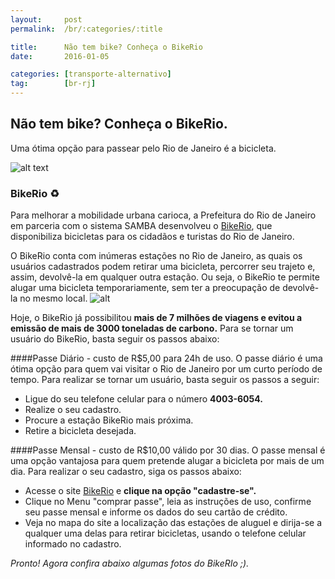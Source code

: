 ```yaml
---
layout:     post
permalink:  /br/:categories/:title

title:      Não tem bike? Conheça o BikeRio
date:       2016-01-05

categories: [transporte-alternativo]
tag:        [br-rj]
---
```


## Não tem bike? Conheça o BikeRio.

Uma ótima opção para passear pelo Rio de Janeiro é a bicicleta. 

![alt text][image1]

### BikeRio ♻ 
Para melhorar a mobilidade urbana carioca, a Prefeitura do Rio de Janeiro em parceria com o sistema SAMBA desenvolveu o [BikeRio], que disponibiliza bicicletas para os cidadãos e turistas do Rio de Janeiro. 

O BikeRio conta com inúmeras estações no Rio de Janeiro, as quais os usuários cadastrados podem retirar uma bicicleta, percorrer seu trajeto e, assim, devolvê-la em qualquer outra estação. Ou seja, o BikeRio te permite alugar uma bicicleta temporariamente, sem ter a preocupação de devolvê-la no mesmo local. 
![alt][image2]

Hoje, o BikeRio já possibilitou **mais de 7 milhões de viagens e evitou a emissão de mais de 3000 toneladas de carbono.** Para se tornar um usuário do BikeRio, basta seguir os passos abaixo: 

####Passe Diário - custo de R$5,00 para 24h de uso. 
O passe diário é uma ótima opção para quem vai visitar o Rio de Janeiro por um curto período de tempo. Para realizar se tornar um usuário, basta seguir os passos a seguir: 

 - Ligue do seu telefone celular para o número **4003-6054.**
 - Realize o seu cadastro. 
 - Procure a estação BikeRio mais próxima.  
 - Retire a bicicleta desejada. 

####Passe Mensal - custo de R$10,00 válido por 30 dias. 
O passe mensal é uma opção vantajosa para quem pretende alugar a bicicleta por mais de um dia. Para realizar o seu cadastro, siga os passos abaixo: 

 - Acesse o site [BikeRio] e **clique na opção "cadastre-se".**
 - Clique no Menu "comprar passe", leia as instruções de uso, confirme seu passe mensal e informe os dados do seu cartão de crédito.
 - Veja no mapa do site a localização das estações de aluguel e dirija-se a qualquer uma delas para retirar bicicletas, usando o telefone celular informado no cadastro.
 
*Pronto! Agora confira abaixo algumas fotos do BikeRIo ;).*
 


[BikeRio]:      http://www.mobilicidade.com.br/bikerio.asp




[image1]:      https://upload.wikimedia.org/wikipedia/commons/thumb/9/9f/Bike_Rio_11_2012_4455.jpg/640px-Bike_Rio_11_2012_4455.jpg
[image2]: https://upload.wikimedia.org/wikipedia/commons/b/b3/Bike_Rio_01_2013_5427.JPG
